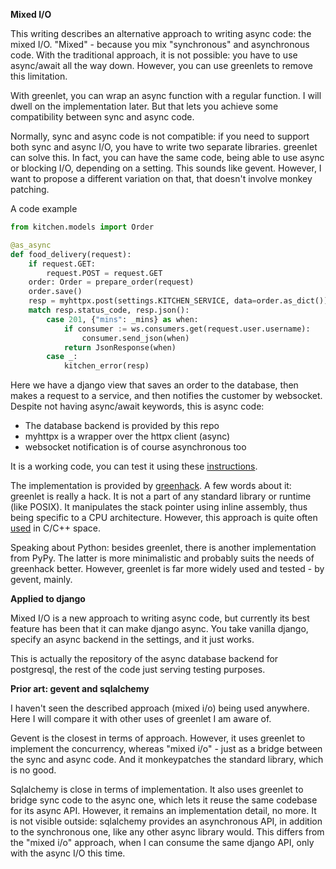 **Mixed I/O**

This writing describes an alternative approach to writing async code: the 
mixed I/O. "Mixed" - because you mix "synchronous" and asynchronous 
code. With the traditional approach, it is not possible: you have to use 
async/await all 
the way down. However, you can use greenlets to remove this limitation.

With greenlet, you can wrap an async function with a 
regular function. I will dwell on the implementation later. But that lets 
you achieve some compatibility between sync and async code.

Normally, sync and async code is not compatible: if you
need to support both sync and async I/O, you have to write two separate libraries.
greenlet can solve this. In fact, you 
can have the same code, being able to use async or blocking I/O, depending on a 
setting. 
This sounds like gevent. However, I want to propose a different variation on 
that, that doesn't involve monkey patching.

A code example

```python
from kitchen.models import Order

@as_async
def food_delivery(request):
    if request.GET:
        request.POST = request.GET
    order: Order = prepare_order(request)
    order.save()
    resp = myhttpx.post(settings.KITCHEN_SERVICE, data=order.as_dict())
    match resp.status_code, resp.json():
        case 201, {"mins": _mins} as when:
            if consumer := ws.consumers.get(request.user.username):
                consumer.send_json(when)
            return JsonResponse(when)
        case _:
            kitchen_error(resp)
```

Here we have a django view that saves an order to the database, then makes a 
request to a service, and then notifies the customer by websocket.
Despite not having async/await keywords, this is async code:

- The database backend is provided by this repo
- myhttpx is a wrapper over the httpx client (async)
- websocket notification is of course asynchronous too

It is a working code, you can test it using these
[instructions](https://github.com/Bi-Coloured-Python-Rock-Snake/pgbackend).

The implementation is provided by
[greenhack](https://github.com/Bi-Coloured-Python-Rock-Snake/greenhack).
A few words about it: greenlet is really a hack. It is 
not a part of any standard library or runtime (like POSIX). It manipulates the 
stack 
pointer using inline assembly, thus being specific to a CPU architecture.
However, this approach is quite often
[used](https://en.wikipedia.org/wiki/Coroutine#C)
in C/C++ space.

Speaking about Python: besides greenlet, there is another implementation 
from PyPy. The latter is more minimalistic and probably suits the needs of 
greenhack better. However, greenlet is far more widely used and tested - by 
gevent, mainly.

**Applied to django**

Mixed I/O is a new approach to writing async code, but currently its best 
feature has been that it can make django async. You take vanilla django, 
specify an async backend in the settings, and it just works.

This is actually the repository of the async database backend for postgresql, 
the 
rest of the code just serving testing purposes.

**Prior art: gevent and sqlalchemy**

I haven't seen the described approach (mixed i/o) being used anywhere. Here 
I will compare it with other uses of greenlet I am aware of.

Gevent is the closest in terms of approach. However, it uses greenlet to 
implement the concurrency, whereas "mixed i/o" - just as a bridge 
between the sync and async code. And it monkeypatches the 
standard library, which is no good.

Sqlalchemy is close in terms of implementation. It also uses greenlet to 
bridge sync code to the async one, which lets it reuse the same codebase for 
its async API. However, it remains an implementation detail, no 
more. It is not visible outside: sqlalchemy provides an asynchronous API, in 
addition to the synchronous one, 
like any other async library would. This differs from the "mixed i/o" 
approach, when I can consume the same django API, only with the async I/O 
this time.


